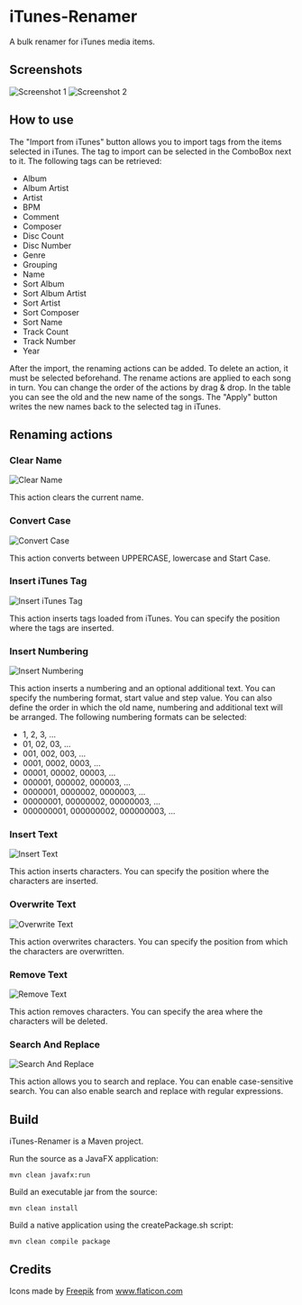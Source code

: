 # iTunes-Renamer

A bulk renamer for iTunes media items.

## Screenshots

![Screenshot 1](media/Screenshot1.png)
![Screenshot 2](media/Screenshot2.png)

## How to use

The "Import from iTunes" button allows you to import tags from the items selected in iTunes.
The tag to import can be selected in the ComboBox next to it.
The following tags can be retrieved:
* Album
* Album Artist
* Artist
* BPM
* Comment
* Composer
* Disc Count
* Disc Number
* Genre
* Grouping
* Name
* Sort Album
* Sort Album Artist
* Sort Artist
* Sort Composer
* Sort Name
* Track Count
* Track Number
* Year

After the import, the renaming actions can be added.
To delete an action, it must be selected beforehand.
The rename actions are applied to each song in turn.
You can change the order of the actions by drag & drop.
In the table you can see the old and the new name of the songs.
The "Apply" button writes the new names back to the selected tag in iTunes.

## Renaming actions

### Clear Name

![Clear Name](media/Clear_Name.png)

This action clears the current name.

### Convert Case

![Convert Case](media/Convert_Case.png)

This action converts between UPPERCASE, lowercase and Start Case.

### Insert iTunes Tag

![Insert iTunes Tag](media/Insert_iTunes_Tag.png)

This action inserts tags loaded from iTunes.
You can specify the position where the tags are inserted.

### Insert Numbering

![Insert Numbering](media/Insert_Numbering.png)

This action inserts a numbering and an optional additional text.
You can specify the numbering format, start value and step value.
You can also define the order in which the old name, numbering and additional text will be arranged.
The following numbering formats can be selected:
* 1, 2, 3, ...
* 01, 02, 03, ...
* 001, 002, 003, ...
* 0001, 0002, 0003, ...
* 00001, 00002, 00003, ...
* 000001, 000002, 000003, ...
* 0000001, 0000002, 0000003, ...
* 00000001, 00000002, 00000003, ...
* 000000001, 000000002, 000000003, ...

### Insert Text

![Insert Text](media/Insert_Text.png)

This action inserts characters.
You can specify the position where the characters are inserted.

### Overwrite Text

![Overwrite Text](media/Overwrite_Text.png)

This action overwrites characters.
You can specify the position from which the characters are overwritten.

### Remove Text

![Remove Text](media/Remove_Text.png)

This action removes characters.
You can specify the area where the characters will be deleted.

### Search And Replace

![Search And Replace](media/Search_And_Replace.png)

This action allows you to search and replace.
You can enable case-sensitive search.
You can also enable search and replace with regular expressions.

## Build

iTunes-Renamer is a Maven project.

Run the source as a JavaFX application:

```
mvn clean javafx:run
```

Build an executable jar from the source:

```
mvn clean install
```

Build a native application using the createPackage.sh script:

```
mvn clean compile package
```

## Credits

<div>Icons made by <a href="https://www.freepik.com" title="Freepik">Freepik</a> from <a href="https://www.flaticon.com/" title="Flaticon">www.flaticon.com</a></div>